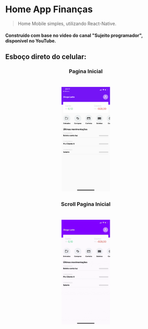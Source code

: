 # Home App Finanças

> Home Mobile simples, utilizando React-Native.
<h4>Construído com base no video do canal "Sujeito programador", disponivel no YouTube.</h4>

<h2>Esboço direto do celular: </h2>

<h3 align="center">Pagina Inicial</h3>
<h1 align="center">
   <img alt="Readme" title="Readme" src="./img/home.png" width="30%"/>
</h1>

<h3 align="center">Scroll Pagina Inicial</h3>
<h1 align="center">
   <img alt="Readme" title="Readme" src="./img/homeScroll.gif" width="30%"/>
</h1>